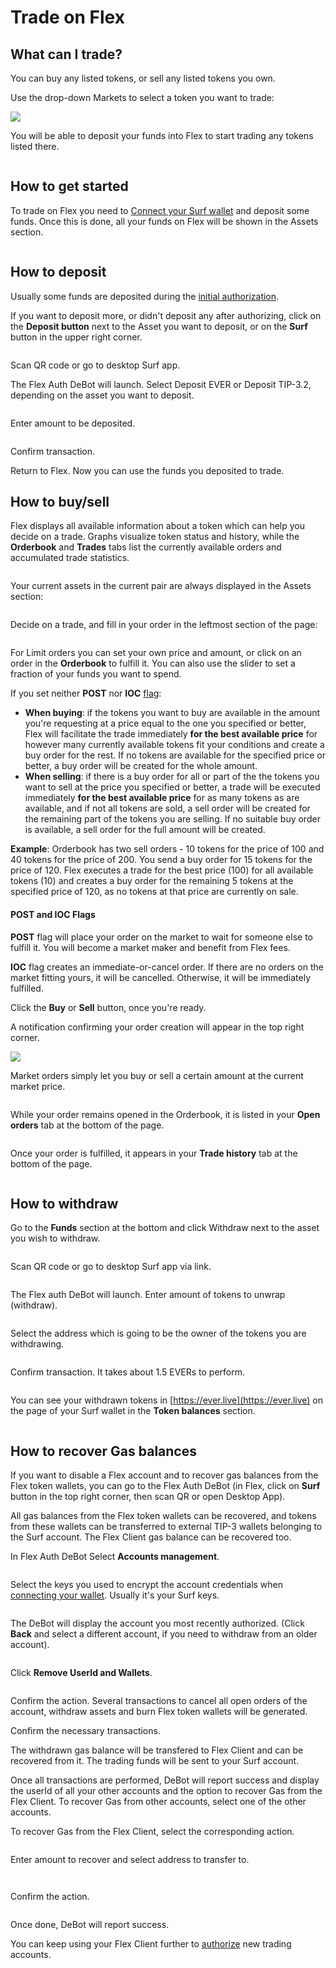# Trade on Flex

## What can I trade?

You can buy any listed tokens, or sell any listed tokens you own.

Use the drop-down Markets to select a token you want to trade:

![](<../.gitbook/assets/Screenshot from 2022-03-29 12-02-48.png>)

You will be able to deposit your funds into Flex to start trading any tokens listed there.

<figure><img src="../.gitbook/assets/015 (1).png" alt=""><figcaption></figcaption></figure>

## How to get started

To trade on Flex you need to [Connect your Surf wallet](connect-your-wallet.md) and deposit some funds. Once this is done, all your funds on Flex will be shown in the Assets section.

<figure><img src="../.gitbook/assets/075.png" alt=""><figcaption></figcaption></figure>

## How to deposit

Usually some funds are deposited during the [initial authorization](connect-your-wallet.md).

If you want to deposit more, or didn't deposit any after authorizing, click on the **Deposit button** next to the Asset you want to deposit, or on the **Surf** button in the upper right corner.

<figure><img src="../.gitbook/assets/0005.png" alt=""><figcaption></figcaption></figure>

Scan QR code or go to desktop Surf app.

The Flex Auth DeBot will launch. Select Deposit EVER or Deposit TIP-3.2, depending on the asset you want to deposit.

<figure><img src="../.gitbook/assets/0009.png" alt=""><figcaption></figcaption></figure>

Enter amount to be deposited.

<figure><img src="../.gitbook/assets/0021.png" alt=""><figcaption></figcaption></figure>

Confirm transaction.

Return to Flex. Now you can use the funds you deposited to trade.

## How to buy/sell

Flex displays all available information about a token which can help you decide on a trade. Graphs visualize token status and history, while the **Orderbook** and **Trades** tabs list the currently available orders and accumulated trade statistics.

<figure><img src="../.gitbook/assets/017 (1).png" alt=""><figcaption></figcaption></figure>

Your current assets in the current pair are always displayed in the Assets section:

<figure><img src="../.gitbook/assets/073.png" alt=""><figcaption></figcaption></figure>

Decide on a trade, and fill in your order in the leftmost section of the page:

<figure><img src="../.gitbook/assets/0022.png" alt=""><figcaption></figcaption></figure>

For Limit orders you can set your own price and amount, or click on an order in the **Orderbook** to fulfill it. You can also use the slider to set a fraction of your funds you want to spend.

If you set neither **POST** nor **IOC** [flag](how-to-trade-on-flex.md#post-and-ioc-flags):

* **When buying**: if the tokens you want to buy are available in the amount you're requesting at a price equal to the one you specified or better, Flex will facilitate the trade immediately **for the best available price** for however many currently available tokens fit your conditions and create a buy order for the rest. If no tokens are available for the specified price or better, a buy order will be created for the whole amount.
* **When selling**: if there is a buy order for all or part of the the tokens you want to sell at the price you specified or better, a trade will be executed immediately **for the best available price** for as many tokens as are available, and if not all tokens are sold, a sell order will be created for the remaining part of the tokens you are selling. If no suitable buy order is available, a sell order for the full amount will be created.

**Example**: Orderbook has two sell orders - 10 tokens for the price of 100 and 40 tokens for the price of 200. You send a buy order for 15 tokens for the price of 120. Flex executes a trade for the best price (100) for all available tokens (10) and creates a buy order for the remaining 5 tokens at the specified price of 120, as no tokens at that price are currently on sale.

#### POST and IOC Flags

**POST** flag will place your order on the market to wait for someone else to fulfill it. You will become a market maker and benefit from Flex fees.

**IOC** flag creates an immediate-or-cancel order. If there are no orders on the market fitting yours, it will be cancelled. Otherwise, it will be immediately fulfilled.

Click the **Buy** or **Sell** button, once you're ready.&#x20;

A notification confirming your order creation will appear in the top right corner.

![](../.gitbook/assets/019.png)

Market orders simply let you buy or sell a certain amount at the current market price.

<figure><img src="../.gitbook/assets/0023.png" alt=""><figcaption></figcaption></figure>

While your order remains opened in the Orderbook, it is listed in your **Open orders** tab at the bottom of the page.

<figure><img src="../.gitbook/assets/019 (1).png" alt=""><figcaption></figcaption></figure>

Once your order is fulfilled, it appears in your **Trade history** tab at the bottom of the page.

<figure><img src="../.gitbook/assets/020 (1).png" alt=""><figcaption></figcaption></figure>

## How to withdraw

Go to the **Funds** section at the bottom and click Withdraw next to the asset you wish to withdraw.

<figure><img src="../.gitbook/assets/076.png" alt=""><figcaption></figcaption></figure>

Scan QR code or go to desktop Surf app via link.

<figure><img src="../.gitbook/assets/0044.png" alt=""><figcaption></figcaption></figure>

The Flex auth DeBot will launch. Enter amount of tokens to unwrap (withdraw).

<figure><img src="../.gitbook/assets/0041.png" alt=""><figcaption></figcaption></figure>

Select the address which is going to be the owner of the tokens you are withdrawing.&#x20;

<figure><img src="../.gitbook/assets/0042.png" alt=""><figcaption></figcaption></figure>

Confirm transaction. It takes about 1.5 EVERs to perform.

<figure><img src="../.gitbook/assets/0043.png" alt=""><figcaption></figcaption></figure>

You can see your withdrawn tokens in [https://ever.live](https://ever.live) on the page of your Surf wallet in the **Token balances** section.

<figure><img src="../.gitbook/assets/0025.png" alt=""><figcaption></figcaption></figure>

## How to recover Gas balances

If you want to disable a Flex account and to recover gas balances from the Flex token wallets, you can go to the Flex Auth DeBot (in Flex, click on **Surf** button in the top right corner, then scan QR or open Desktop App).

All gas balances from the Flex token wallets can be recovered, and tokens from these wallets can be transferred to external TIP-3 wallets belonging to the Surf account. The Flex Client gas balance can be recovered too.

In Flex Auth DeBot Select **Accounts management**.

<figure><img src="../.gitbook/assets/0009.png" alt=""><figcaption></figcaption></figure>

Select the keys you used to encrypt the account credentials when [connecting your wallet](connect-your-wallet.md). Usually it's your Surf keys.

<figure><img src="../.gitbook/assets/0045.png" alt=""><figcaption></figcaption></figure>

The DeBot will display the account you most recently authorized. (Click **Back** and select a different account, if you need to withdraw from an older account).

<figure><img src="../.gitbook/assets/0046.png" alt=""><figcaption></figcaption></figure>

Click **Remove UserId and Wallets**.

<figure><img src="../.gitbook/assets/0047.png" alt=""><figcaption></figcaption></figure>

Confirm the action. Several transactions to cancel all open orders of the account, withdraw assets and burn Flex token wallets will be generated.

Confirm the necessary transactions.

The withdrawn gas balance will be transfered to Flex Client and can be recovered from it. The trading funds will be sent to your Surf account.

Once all transactions are performed, DeBot will report success and display the userId of all your other accounts and the option to recover Gas from the Flex Client. To recover Gas from other accounts, select one of the other accounts.

To recover Gas from the Flex Client, select the corresponding action.

<figure><img src="../.gitbook/assets/0050.png" alt=""><figcaption></figcaption></figure>

Enter amount to recover and select address to transfer to.

<figure><img src="../.gitbook/assets/0051.png" alt=""><figcaption></figcaption></figure>

<figure><img src="../.gitbook/assets/0052.png" alt=""><figcaption></figcaption></figure>

Confirm the action.

<figure><img src="../.gitbook/assets/0053.png" alt=""><figcaption></figcaption></figure>

Once done, DeBot will report success.

You can keep using your Flex Client further to [authorize](connect-your-wallet.md) new trading accounts.
